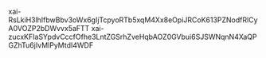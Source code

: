 xai-RsLkiH3lhIfbwBbv3oWx6gIjTcpyoRTb5xqM4Xx8eOpiJRCoK613PZNodfRlCyA0VOZP2bDWvvx5aFTT
xai-zucxKFIaSYpdvCccfOfhe3LntZGSrhZveHqbAOZ0GVbui6SJSWNqnN4XaQPGZhTu6jIvMlPyMtdI4WDF
